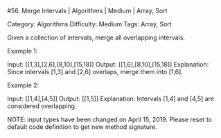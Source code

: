 #56. Merge Intervals | Algorithms | Medium | Array, Sort

Category: Algorithms
Difficulty: Medium
Tags: Array, Sort

Given a collection of intervals, merge all overlapping intervals.

Example 1:


Input: [[1,3],[2,6],[8,10],[15,18]]
Output: [[1,6],[8,10],[15,18]]
Explanation: Since intervals [1,3] and [2,6] overlaps, merge them into [1,6].


Example 2:


Input: [[1,4],[4,5]]
Output: [[1,5]]
Explanation: Intervals [1,4] and [4,5] are considered overlapping.

NOTE: input types have been changed on April 15, 2019. Please reset to default code definition to get new method signature.

